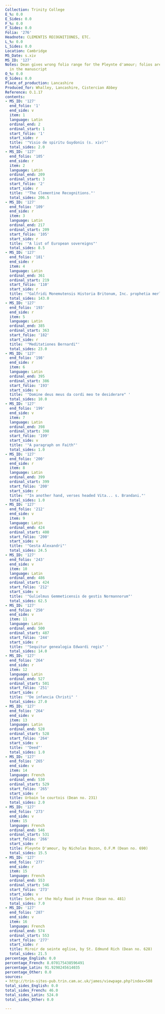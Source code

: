 ```yaml
---
Collection: Trinity College
E_%: 0.0
E_Sides: 0.0
F_%: 0.0
F_Sides: 0.0
Folia: '276'
Headnote: CLEMENTIS RECOGNITIONES, ETC.
L_%: 0.0
L_Sides: 0.0
Location: Cambridge
MS_Date: s.xiv
MS_ID: '127'
Notes: Dean gives wrong folio range for the Pleynte d'amour; folios are misnumbered
  in the manuscript
O_%: 0.0
O_Sides: 0.0
Place_of_production: Lancashire
Produced_for: Whalley, Lancashire, Cistercian Abbey
Reference: O.1.17
contents:
- MS_ID: '127'
  end_folio: '1'
  end_side: v
  item: 1
  language: Latin
  ordinal_end: 2
  ordinal_start: 1
  start_folio: '1'
  start_side: r
  title: '"Visio de spiritu Guydonis (s. xiv)"'
  total_sides: 2.0
- MS_ID: '127'
  end_folio: '105'
  end_side: r
  item: 2
  language: Latin
  ordinal_end: 209
  ordinal_start: 3
  start_folio: '2'
  start_side: r
  title: '"The Clementine Recognitions."'
  total_sides: 206.5
- MS_ID: '127'
  end_folio: '109'
  end_side: r
  item: 3
  language: Latin
  ordinal_end: 217
  ordinal_start: 209
  start_folio: '105'
  start_side: r
  title: '"A list of European sovereigns"'
  total_sides: 8.5
- MS_ID: '127'
  end_folio: '181'
  end_side: r
  item: 4
  language: Latin
  ordinal_end: 361
  ordinal_start: 219
  start_folio: '110'
  start_side: r
  title: '"Galfridi Monemutensis Historia Britonum, Inc. prophetia merlini"'
  total_sides: 143.0
- MS_ID: '127'
  end_folio: '193'
  end_side: r
  item: 5
  language: Latin
  ordinal_end: 385
  ordinal_start: 363
  start_folio: '182'
  start_side: r
  title: '"Meditationes Bernardi"'
  total_sides: 23.0
- MS_ID: '127'
  end_folio: '198'
  end_side: r
  item: 6
  language: Latin
  ordinal_end: 395
  ordinal_start: 386
  start_folio: '193'
  start_side: v
  title: '"Domine deus meus da cordi meo te desiderare" '
  total_sides: 10.0
- MS_ID: '127'
  end_folio: '199'
  end_side: v
  item: 7
  language: Latin
  ordinal_end: 398
  ordinal_start: 398
  start_folio: '199'
  start_side: v
  title: '"A paragraph on Faith"'
  total_sides: 1.0
- MS_ID: '127'
  end_folio: '200'
  end_side: r
  item: 8
  language: Latin
  ordinal_end: 399
  ordinal_start: 399
  start_folio: '200'
  start_side: r
  title: '"In another hand, verses headed Vita... s. Brandani."'
  total_sides: 1.0
- MS_ID: '127'
  end_folio: '212'
  end_side: v
  item: 9
  language: Latin
  ordinal_end: 424
  ordinal_start: 400
  start_folio: '200'
  start_side: v
  title: '"Gesta Alexandri"'
  total_sides: 24.5
- MS_ID: '127'
  end_folio: '243'
  end_side: v
  item: 10
  language: Latin
  ordinal_end: 486
  ordinal_start: 424
  start_folio: '212'
  start_side: v
  title: '"Gulielmus Gemmeticensis de gestis Normannorum"'
  total_sides: 62.5
- MS_ID: '127'
  end_folio: '250'
  end_side: v
  item: 11
  language: Latin
  ordinal_end: 500
  ordinal_start: 487
  start_folio: '244'
  start_side: r
  title: '"Sequitur genealogia Edwardi regis" '
  total_sides: 14.0
- MS_ID: '127'
  end_folio: '264'
  end_side: r
  item: 12
  language: Latin
  ordinal_end: 527
  ordinal_start: 501
  start_folio: '251'
  start_side: r
  title: '"De infancia Christi" '
  total_sides: 27.0
- MS_ID: '127'
  end_folio: '264'
  end_side: v
  item: 13
  language: Latin
  ordinal_end: 528
  ordinal_start: 528
  start_folio: '264'
  start_side: v
  title: '"Deed"'
  total_sides: 1.0
- MS_ID: '127'
  end_folio: '265'
  end_side: v
  item: 14
  language: French
  ordinal_end: 530
  ordinal_start: 529
  start_folio: '265'
  start_side: r
  title: Urbain le courtois (Dean no. 231)
  total_sides: 2.0
- MS_ID: '127'
  end_folio: '273'
  end_side: v
  item: 15
  language: French
  ordinal_end: 546
  ordinal_start: 531
  start_folio: '266'
  start_side: r
  title: Pleynte D'amour, by Nicholas Bozon, O.F.M (Dean no. 690)
  total_sides: 15.5
- MS_ID: '127'
  end_folio: '277'
  end_side: r
  item: 15
  language: French
  ordinal_end: 553
  ordinal_start: 546
  start_folio: '273'
  start_side: v
  title: Seth, or the Holy Rood in Prose (Dean no. 481)
  total_sides: 7.0
- MS_ID: '127'
  end_folio: '287'
  end_side: v
  item: 16
  language: French
  ordinal_end: 574
  ordinal_start: 553
  start_folio: '277'
  start_side: r
  title: Miroir de seinte eglise, by St. Edmund Rich (Dean no. 628)
  total_sides: 21.5
percentage_English: 0.0
percentage_French: 8.070175438596491
percentage_Latin: 91.9298245614035
percentage_Other: 0.0
sources:
- http://trin-sites-pub.trin.cam.ac.uk/james/viewpage.php?index=508
total_sides_English: 0.0
total_sides_French: 46.0
total_sides_Latin: 524.0
total_sides_Other: 0.0

---
```

